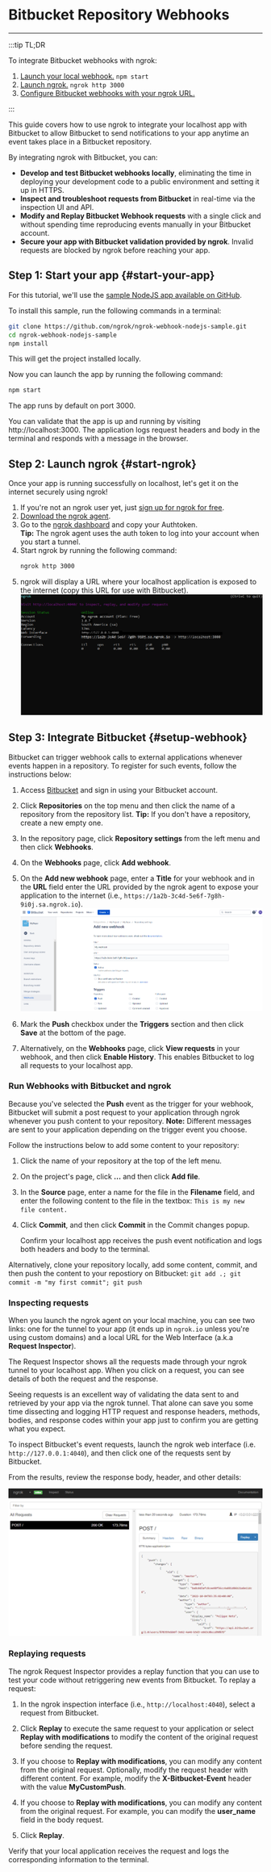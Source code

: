 # Bitbucket Repository Webhooks
------------

:::tip TL;DR

To integrate Bitbucket webhooks with ngrok:
1. [Launch your local webhook.](#start-your-app) `npm start`
1. [Launch ngrok.](#start-ngrok) `ngrok http 3000`
1. [Configure Bitbucket webhooks with your ngrok URL.](#setup-webhook)

:::

This guide covers how to use ngrok to integrate your localhost app with Bitbucket to allow Bitbucket to send notifications to your app anytime an event takes place in a Bitbucket repository.

By integrating ngrok with Bitbucket, you can:

- **Develop and test Bitbucket webhooks locally**, eliminating the time in deploying your development code to a public environment and setting it up in HTTPS.
- **Inspect and troubleshoot requests from Bitbucket** in real-time via the inspection UI and API.
- **Modify and Replay Bitbucket Webhook requests** with a single click and without spending time reproducing events manually in your Bitbucket account.
- **Secure your app with Bitbucket validation provided by ngrok**. Invalid requests are blocked by ngrok before reaching your app.


## **Step 1**: Start your app {#start-your-app}

For this tutorial, we'll use the [sample NodeJS app available on GitHub](https://github.com/ngrok/ngrok-webhook-nodejs-sample). 

To install this sample, run the following commands in a terminal:

```bash
git clone https://github.com/ngrok/ngrok-webhook-nodejs-sample.git
cd ngrok-webhook-nodejs-sample
npm install
```

This will get the project installed locally.

Now you can launch the app by running the following command: 

```bash
npm start
```

The app runs by default on port 3000. 

You can validate that the app is up and running by visiting http://localhost:3000. The application logs request headers and body in the terminal and responds with a message in the browser.


## **Step 2**: Launch ngrok {#start-ngrok}

Once your app is running successfully on localhost, let's get it on the internet securely using ngrok! 

1. If you're not an ngrok user yet, just [sign up for ngrok for free](https://ngrok.com/signup).
1. [Download the ngrok agent](https://ngrok.com/download).
1. Go to the [ngrok dashboard](https://dashboard.ngrok.com) and copy your Authtoken. <br />
    **Tip:** The ngrok agent uses the auth token to log into your account when you start a tunnel.
1. Start ngrok by running the following command:
    ```bash
    ngrok http 3000
    ```
1. ngrok will display a URL where your localhost application is exposed to the internet (copy this URL for use with Bitbucket).
    ![ngrok agent running](/img/integrations/launch_ngrok_tunnel.png)


## **Step 3**: Integrate Bitbucket {#setup-webhook}

Bitbucket can trigger webhook calls to external applications whenever events happen in a repository. To register for such events, follow the instructions below:

1. Access [Bitbucket](https://bitbucket.org/) and sign in using your Bitbucket account.

1. Click **Repositories** on the top menu and then click the name of a repository from the repository list.
    **Tip:** If you don't have a repository, create a new empty one.

1. In the repository page, click **Repository settings** from the left menu and then click **Webhooks**.

1. On the **Webhooks** page, click **Add webhook**.

1. On the **Add new webhook** page, enter a **Title** for your webhook and in the **URL** field enter the URL provided by the ngrok agent to expose your application to the internet (i.e., `https://1a2b-3c4d-5e6f-7g8h-9i0j.sa.ngrok.io`).
    ![URL](img/ngrok_url_configuration_bitbucket.png)

1. Mark the **Push** checkbox under the **Triggers** section and then click **Save** at the bottom of the page.

1. Alternatively, on the **Webhooks** page, click **View requests** in your webhook, and then click **Enable History**.
    This enables Bitbucket to log all requests to your localhost app.


### Run Webhooks with Bitbucket and ngrok

Because you've selected the **Push** event as the trigger for your webhook, Bitbucket will submit a post request to your application through ngrok whenever you push content to your repository.
    **Note:** Different messages are sent to your application depending on the trigger event you choose.

Follow the instructions below to add some content to your repository:

1. Click the name of your repository at the top of the left menu.

1. On the project's page, click **...** and then click **Add file**.

1. In the **Source** page, enter a name for the file in the **Filename** field, and enter the following content to the file in the textbox:
    `This is my new file content.`

1. Click **Commit**, and then click **Commit** in the Commit changes popup.

    Confirm your localhost app receives the push event notification and logs both headers and body to the terminal.

Alternatively, clone your repository locally, add some content, commit, and then push the content to your repostiory on Bitbucket:
    `git add .; git commit -m "my first commit"; git push`


### Inspecting requests

When you launch the ngrok agent on your local machine, you can see two links: one for the tunnel to your app (it ends up in `ngrok.io` unless you're using custom domains) and a local URL for the Web Interface (a.k.a **Request Inspector**).

The Request Inspector shows all the requests made through your ngrok tunnel to your localhost app. When you click on a request, you can see details of both the request and the response.

Seeing requests is an excellent way of validating the data sent to and retrieved by your app via the ngrok tunnel. That alone can save you some time dissecting and logging HTTP request and response headers, methods, bodies, and response codes within your app just to confirm you are getting what you expect.

To inspect Bitbucket's event requests, launch the ngrok web interface (i.e. `http://127.0.0.1:4040`), and then click one of the requests sent by Bitbucket.

From the results, review the response body, header, and other details:

![ngrok Request Inspector](img/ngrok_introspection_bitbucket_hooks.png)


### Replaying requests

The ngrok Request Inspector provides a replay function that you can use to test your code without retriggering new events from Bitbucket. To replay a request:

1. In the ngrok inspection interface (i.e., `http://localhost:4040`), select a request from Bitbucket.

1. Click **Replay** to execute the same request to your application or select **Replay with modifications** to modify the content of the original request before sending the request.

1. If you choose to **Replay with modifications**, you can modify any content from the original request. Optionally, modify the request header with different content. For example, modify the **X-Bitbucket-Event** header with the value **MyCustomPush**.

1. If you choose to **Replay with modifications**, you can modify any content from the original request. For example, you can modify the **user_name** field in the body request.

1. Click **Replay**.

Verify that your local application receives the request and logs the corresponding information to the terminal.

